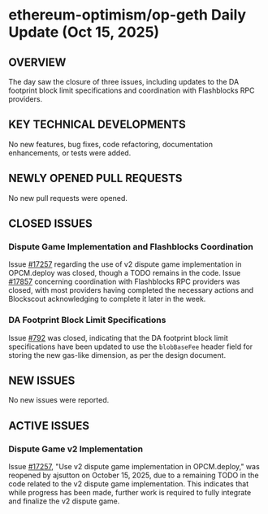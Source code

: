 # ethereum-optimism/op-geth Daily Update (Oct 15, 2025)
## OVERVIEW 
The day saw the closure of three issues, including updates to the DA footprint block limit specifications and coordination with Flashblocks RPC providers.
## KEY TECHNICAL DEVELOPMENTS
No new features, bug fixes, code refactoring, documentation enhancements, or tests were added.

## NEWLY OPENED PULL REQUESTS
No new pull requests were opened.

## CLOSED ISSUES
### Dispute Game Implementation and Flashblocks Coordination
Issue [#17257](https://github.com/ethereum-optimism/op-geth/issues/17257) regarding the use of v2 dispute game implementation in OPCM.deploy was closed, though a TODO remains in the code. Issue [#17857](https://github.com/ethereum-optimism/op-geth/issues/17857) concerning coordination with Flashblocks RPC providers was closed, with most providers having completed the necessary actions and Blockscout acknowledging to complete it later in the week.

### DA Footprint Block Limit Specifications
Issue [#792](https://github.com/ethereum-optimism/op-geth/issues/792) was closed, indicating that the DA footprint block limit specifications have been updated to use the `blobBaseFee` header field for storing the new gas-like dimension, as per the design document.

## NEW ISSUES
No new issues were reported.

## ACTIVE ISSUES
### Dispute Game v2 Implementation
Issue [#17257](https://github.com/ethereum-optimism/op-geth/issues/17257), "Use v2 dispute game implementation in OPCM.deploy," was reopened by ajsutton on October 15, 2025, due to a remaining TODO in the code related to the v2 dispute game implementation. This indicates that while progress has been made, further work is required to fully integrate and finalize the v2 dispute game.